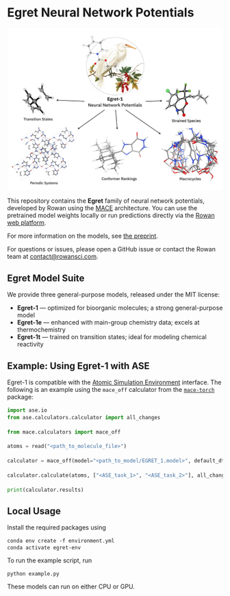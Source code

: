# Egret Neural Network Potentials

<p align="center">
<img src="docs/visual_abstract.png" alt="Visual Abstract" width="650"/>
</p>

This repository contains the **Egret** family of neural network potentials, developed by Rowan using the [MACE](https://github.com/ACEsuit/mace) architecture. You can use the pretrained model weights locally or run predictions directly via the [Rowan web platform](https://labs.rowansci.com/).

For more information on the models, see [the preprint](https://rowansci.com/publications/egret-1-pretrained-neural-network-potentials).

For questions or issues, please open a GitHub issue or contact the Rowan team at contact@rowansci.com.

## Egret Model Suite

We provide three general-purpose models, released under the MIT license:

- **Egret-1** — optimized for bioorganic molecules; a strong general-purpose model  
- **Egret-1e** — enhanced with main-group chemistry data; excels at thermochemistry  
- **Egret-1t** — trained on transition states; ideal for modeling chemical reactivity  

## Example: Using Egret-1 with ASE
Egret-1 is compatible with the [Atomic Simulation Environment](https://wiki.fysik.dtu.dk/ase/) interface. The following is an example using the `mace_off` calculator from the [`mace-torch`](https://github.com/ACEsuit/mace) package:

```python
import ase.io
from ase.calculators.calculator import all_changes

from mace.calculators import mace_off

atoms = read("<path_to_molecule_file>")

calculator = mace_off(model="<path_to_model/EGRET_1.model>", default_dtype="float64")

calculator.calculate(atoms, ["<ASE_task_1>", "<ASE_task_2>"], all_changes)

print(calculator.results)
```  

## Local Usage
Install the required packages using 
```
conda env create -f environment.yml
conda activate egret-env      
```

To run the example script, run 
```
python example.py
```

These models can run on either CPU or GPU. 

